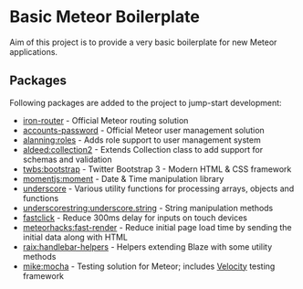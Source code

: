 # Basic Meteor Boilerplate

Aim of this project is to provide a very basic boilerplate for new Meteor applications.

## Packages

Following packages are added to the project to jump-start development:

* [iron-router](https://github.com/iron-meteor/iron-router) - Official Meteor routing solution
* [accounts-password](https://github.com/meteor/meteor/tree/devel/packages/accounts-password) - Official Meteor user management solution
* [alanning:roles](https://github.com/alanning/meteor-roles) - Adds role support to user management system
* [aldeed:collection2](https://github.com/aldeed/meteor-collection2) - Extends Collection class to add support for schemas and validation
* [twbs:bootstrap](https://github.com/twbs/bootstrap) - Twitter Bootstrap 3 - Modern HTML & CSS framework
* [momentjs:moment](https://github.com/moment/moment) - Date & Time manipulation library
* [underscore](https://github.com/meteor/meteor/tree/devel/packages/underscore) - Various utility functions for processing arrays, objects and functions
* [underscorestring:underscore.string](https://github.com/epeli/underscore.string) - String manipulation methods
* [fastclick](https://github.com/meteor/meteor/tree/devel/packages/fastclick) - Reduce 300ms delay for inputs on touch devices
* [meteorhacks:fast-render](https://github.com/meteorhacks/fast-render) - Reduce initial page load time by sending the initial data along with HTML
* [raix:handlebar-helpers](https://github.com/raix/Meteor-handlebar-helpers) - Helpers extending Blaze with some utility methods
* [mike:mocha](https://github.com/mad-eye/meteor-mocha-web) - Testing solution for Meteor; includes [Velocity](https://github.com/meteor-velocity/velocity) testing framework 
